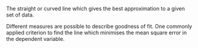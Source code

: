 The straight or curved line which gives the best approximation to a
given set of data.

Different measures are possible to describe goodness of fit. One
commonly applied criterion to find the line which minimises the mean
square error in the dependent variable.

